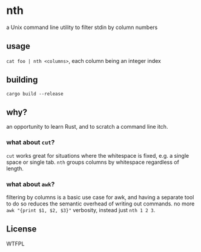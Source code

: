# nth

a Unix command line utility to filter stdin by column numbers

## usage

`cat foo | nth <columns>`, each column being an integer index

## building

`cargo build --release`

## why?

an opportunity to learn Rust, and to scratch a command line itch.

### what about `cut`?

`cut` works great for situations where the whitespace is fixed, e.g. a single space or single tab. `nth` groups columns by whitespace regardless of length.

### what about `awk`?

filtering by columns is a basic use case for awk, and having a separate tool to do so reduces the semantic overhead of writing out commands. no more `awk "{print $1, $2, $3}"` verbosity, instead just `nth 1 2 3`.

## License

WTFPL

